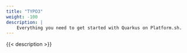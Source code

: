 ```yaml
---
title: "TYPO3"
weight: -100
description: |
    Everything you need to get started with Quarkus on Platform.sh. 
---
```


{{< description >}}